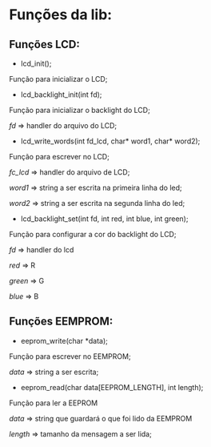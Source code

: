 

# Funções da lib:

## Funções LCD:

* lcd_init();

Função para inicializar o LCD;


* lcd_backlight_init(int fd);
  
Função para inicializar o backlight do LCD;

*fd* => handler do arquivo do LCD;

* lcd_write_words(int fd_lcd, char* word1, char* word2);
  
Função para escrever no LCD;

*fc_lcd* => handler do arquivo de LCD;

*word1* => string a ser escrita na primeira linha do led;

*word2* => string a ser escrita na segunda linha do led;


* lcd_backlight_set(int fd, int red, int blue, int green);
  
Função para configurar a cor do backlight do LCD;

*fd* => handler do lcd

*red* => R

*green* => G

*blue* => B

## Funções EEMPROM:

* eeprom_write(char *data);
  
Função para escrever no EEMPROM;

*data* => string a ser escrita;

* eeprom_read(char data[EEPROM_LENGTH], int length);
  
Função para ler a EEPROM

*data* => string que guardará o que foi lido da EEMPROM

*length* => tamanho da mensagem a ser lida;
